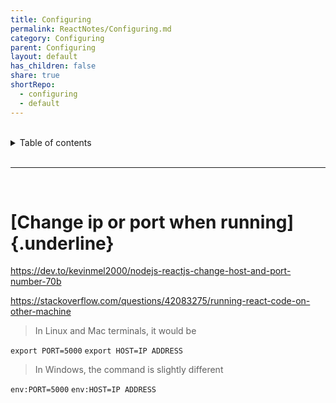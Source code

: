 ```yaml
---
title: Configuring
permalink: ReactNotes/Configuring.md
category: Configuring
parent: Configuring
layout: default
has_children: false
share: true
shortRepo:
  - configuring
  - default          
---
```


<br/>          

<details markdown="block">                
<summary>                
Table of contents                
</summary>                
{: .text-delta }                
1. TOC                
{:toc}                
</details>                

<br/>                
          
***                

<br/>

# [Change ip or port when running]{.underline}

<https://dev.to/kevinmel2000/nodejs-reactjs-change-host-and-port-number-70b>

<https://stackoverflow.com/questions/42083275/running-react-code-on-other-machine>

> In Linux and Mac terminals, it would be

```export PORT=5000```
```export HOST=IP ADDRESS```

> In Windows, the command is slightly different

```env:PORT=5000```
```env:HOST=IP ADDRESS```
